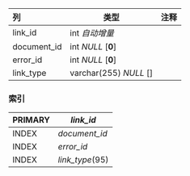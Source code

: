 | 列          | 类型                   | 注释 |
| :---------- | ---------------------- | ---- |
| link_id     | int *自动增量*         |      |
| document_id | int *NULL* [**0**]     |      |
| error_id    | int *NULL* [**0**]     |      |
| link_type   | varchar(255) *NULL* [] |      |

### 索引

| PRIMARY | *link_id*       |
| :------ | --------------- |
| INDEX   | *document_id*   |
| INDEX   | *error_id*      |
| INDEX   | *link_type*(95) |